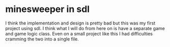 # minesweeper in sdl
I think the implementation and design is pretty bad but this was my first project using sdl. I think what I will do from here on is have a separate game and game logic class. Even on a small project like this I had difficulties cramming the two into a single file.
